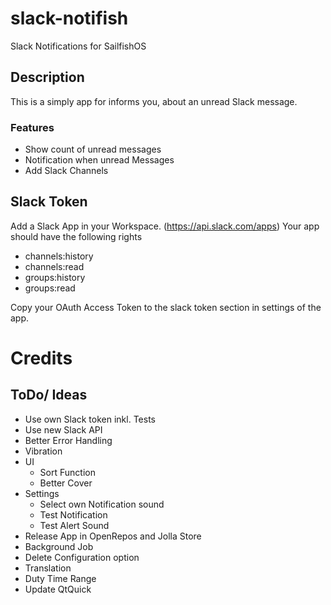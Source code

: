 # slack-notifish
Slack Notifications for SailfishOS

## Description
This is a simply app for informs you, about an unread Slack message.

### Features
- Show count of unread messages
- Notification when unread Messages
- Add Slack Channels

## Slack Token
Add a Slack App in your Workspace. (https://api.slack.com/apps)
Your app should have the following rights
- channels:history
- channels:read
- groups:history
- groups:read

Copy your OAuth Access Token to the slack token section in settings of the app.

# Credits

## ToDo/ Ideas
- Use own Slack token inkl. Tests
- Use new Slack API  
- Better Error Handling  
- Vibration
- UI
  - Sort Function
  - Better Cover
- Settings  
    - Select own Notification sound
    - Test Notification
    - Test Alert Sound
- Release App in OpenRepos and Jolla Store
- Background Job
- Delete Configuration option
- Translation
- Duty Time Range
- Update QtQuick
